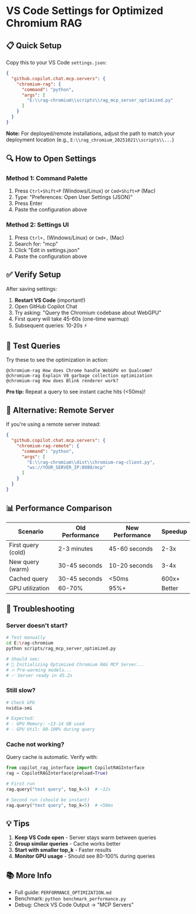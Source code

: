 # VS Code Settings for Optimized Chromium RAG

## 📋 Quick Setup

Copy this to your VS Code `settings.json`:

```json
{
  "github.copilot.chat.mcp.servers": {
    "chromium-rag": {
      "command": "python",
      "args": [
        "E:\\rag-chromium\\scripts\\rag_mcp_server_optimized.py"
      ]
    }
  }
}
```

**Note:** For deployed/remote installations, adjust the path to match your deployment location (e.g., `E:\\rag_chromium_20251021\\scripts\\...`)

## 🔍 How to Open Settings

### Method 1: Command Palette
1. Press `Ctrl+Shift+P` (Windows/Linux) or `Cmd+Shift+P` (Mac)
2. Type: "Preferences: Open User Settings (JSON)"
3. Press Enter
4. Paste the configuration above

### Method 2: Settings UI
1. Press `Ctrl+,` (Windows/Linux) or `Cmd+,` (Mac)
2. Search for: "mcp"
3. Click "Edit in settings.json"
4. Paste the configuration above

## ✅ Verify Setup

After saving settings:

1. **Restart VS Code** (important!)
2. Open GitHub Copilot Chat
3. Try asking: "Query the Chromium codebase about WebGPU"
4. First query will take 45-60s (one-time warmup)
5. Subsequent queries: 10-20s ⚡

## 🎯 Test Queries

Try these to see the optimization in action:

```
@chromium-rag How does Chrome handle WebGPU on Qualcomm?
@chromium-rag Explain V8 garbage collection optimization
@chromium-rag How does Blink renderer work?
```

**Pro tip:** Repeat a query to see instant cache hits (<50ms)!

## 🔧 Alternative: Remote Server

If you're using a remote server instead:

```json
{
  "github.copilot.chat.mcp.servers": {
    "chromium-rag-remote": {
      "command": "python",
      "args": [
        "E:\\rag-chromium\\dist\\chromium-rag-client.py",
        "ws://YOUR_SERVER_IP:8080/mcp"
      ]
    }
  }
}
```

## 📊 Performance Comparison

| Scenario | Old Performance | New Performance | Speedup |
|----------|----------------|-----------------|---------|
| First query (cold) | 2-3 minutes | 45-60 seconds | 2-3x |
| New query (warm) | 30-45 seconds | 10-20 seconds | 3-4x |
| Cached query | 30-45 seconds | <50ms | 600x+ |
| GPU utilization | 60-70% | 95%+ | Better |

## 🐛 Troubleshooting

### Server doesn't start?
```bash
# Test manually
cd E:\rag-chromium
python scripts/rag_mcp_server_optimized.py

# Should see:
# 🚀 Initializing Optimized Chromium RAG MCP Server...
# 🔥 Pre-warming models...
# ✅ Server ready in 45.2s
```

### Still slow?
```bash
# Check GPU
nvidia-smi

# Expected:
# - GPU Memory: ~13-14 GB used
# - GPU Util: 80-100% during query
```

### Cache not working?
Query cache is automatic. Verify with:
```python
from copilot_rag_interface import CopilotRAGInterface
rag = CopilotRAGInterface(preload=True)

# First run
rag.query("test query", top_k=5)  # ~12s

# Second run (should be instant)
rag.query("test query", top_k=5)  # <50ms
```

## 💡 Tips

1. **Keep VS Code open** - Server stays warm between queries
2. **Group similar queries** - Cache works better
3. **Start with smaller top_k** - Faster results
4. **Monitor GPU usage** - Should see 80-100% during queries

## 📚 More Info

- Full guide: `PERFORMANCE_OPTIMIZATION.md`
- Benchmark: `python benchmark_performance.py`
- Debug: Check VS Code Output → "MCP Servers"

